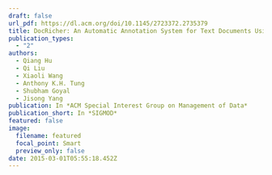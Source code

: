 ```yaml
---
draft: false
url_pdf: https://dl.acm.org/doi/10.1145/2723372.2735379
title: DocRicher: An Automatic Annotation System for Text Documents Using Social Media
publication_types:
  - "2"
authors:
  - Qiang Hu
  - Qi Liu
  - Xiaoli Wang
  - Anthony K.H. Tung
  - Shubham Goyal
  - Jisong Yang
publication: In *ACM Special Interest Group on Management of Data*
publication_short: In *SIGMOD*
featured: false
image:
  filename: featured
  focal_point: Smart
  preview_only: false
date: 2015-03-01T05:55:18.452Z
---
```

